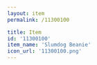 ```yaml
---
layout: item
permalink: /11300100

title: Item
id: '11300100'
item_name: 'Slumdog Beanie'
icon_url: '11300100.png'
---
```

